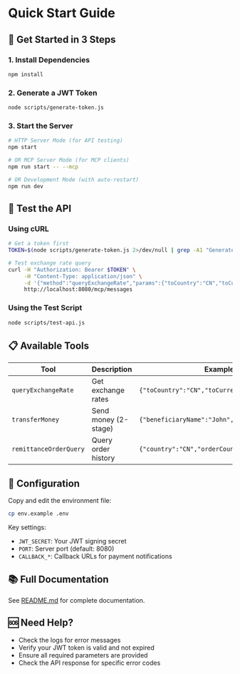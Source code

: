 # Quick Start Guide

## 🚀 Get Started in 3 Steps

### 1. Install Dependencies
```bash
npm install
```

### 2. Generate a JWT Token
```bash
node scripts/generate-token.js
```

### 3. Start the Server
```bash
# HTTP Server Mode (for API testing)
npm start

# OR MCP Server Mode (for MCP clients)
npm run start -- --mcp

# OR Development Mode (with auto-restart)
npm run dev
```

## 🧪 Test the API

### Using cURL
```bash
# Get a token first
TOKEN=$(node scripts/generate-token.js 2>/dev/null | grep -A1 "Generated Token:" | tail -1)

# Test exchange rate query
curl -H "Authorization: Bearer $TOKEN" \
     -H "Content-Type: application/json" \
     -d '{"method":"queryExchangeRate","params":{"toCountry":"CN","toCurrency":"CNY"}}' \
     http://localhost:8080/mcp/messages
```

### Using the Test Script
```bash
node scripts/test-api.js
```

## 📋 Available Tools

| Tool | Description | Example |
|------|-------------|---------|
| `queryExchangeRate` | Get exchange rates | `{"toCountry":"CN","toCurrency":"CNY"}` |
| `transferMoney` | Send money (2-stage) | `{"beneficiaryName":"John","sendAmount":1000}` |
| `remittanceOrderQuery` | Query order history | `{"country":"CN","orderCount":5}` |

## 🔧 Configuration

Copy and edit the environment file:
```bash
cp env.example .env
```

Key settings:
- `JWT_SECRET`: Your JWT signing secret
- `PORT`: Server port (default: 8080)
- `CALLBACK_*`: Callback URLs for payment notifications

## 📚 Full Documentation

See [README.md](README.md) for complete documentation.

## 🆘 Need Help?

- Check the logs for error messages
- Verify your JWT token is valid and not expired
- Ensure all required parameters are provided
- Check the API response for specific error codes
